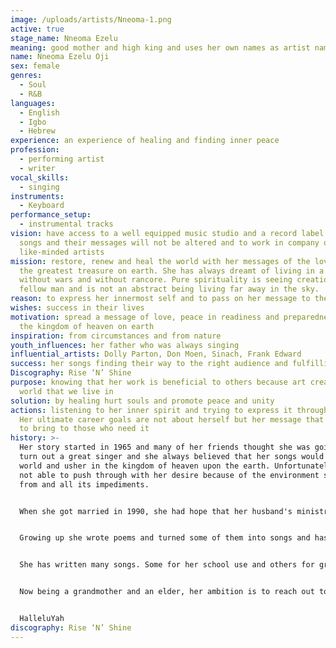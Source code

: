 ```yaml
---
image: /uploads/artists/Nneoma-1.png
active: true
stage_name: Nneoma Ezelu
meaning: good mother and high king and uses her own names as artist name
name: Nneoma Ezelu Oji
sex: female
genres:
  - Soul
  - R&B
languages:
  - English
  - Igbo
  - Hebrew
experience: an experience of healing and finding inner peace
profession:
  - performing artist
  - writer
vocal_skills:
  - singing
instruments:
  - Keyboard
performance_setup:
  - instrumental tracks
vision: have access to a well equipped music studio and a record label where her
  songs and their messages will not be altered and to work in company of great
  like-minded artists
mission: restore, renew and heal the world with her messages of the love of Yah,
  the greatest treasure on earth. She has always dreamt of living in a world
  without wars and without rancore. Pure spirituality is seeing creation in our
  fellow man and is not an abstract being living far away in the sky.
reason: to express her innermost self and to pass on her message to the right people
wishes: success in their lives
motivation: spread a message of love, peace in readiness and preparedness for
  the kingdom of heaven on earth
inspiration: from circumstances and from nature
youth_influences: her father who was always singing
influential_artists: Dolly Parton, Don Moen, Sinach, Frank Edward
success: her songs finding their way to the right audience and fulfilling their purpose
Discography: Rise ‘N’ Shine
purpose: knowing that her work is beneficial to others because art creates the
  world that we live in
solution: by healing hurt souls and promote peace and unity
actions: listening to her inner spirit and trying to express it through songs.
  Her ultimate career goals are not about herself but her message that she wants
  to bring to those who need it
history: >-
  Her story started in 1965 and many of her friends thought she was going to
  turn out a great singer and she always believed that her songs would heal the
  world and usher in the kingdom of heaven upon the earth. Unfortunately she was
  not able to push through with her desire because of the environment she came
  from and all its impediments. 


  When she got married in 1990, she had hope that her husband's ministry as an evangelist was going to give her the pedestal to fulfill her dream but that changed when in 1992, they left the mainstream Christianity to seek for the truth. But kept writing and singing in the house.


  Growing up she wrote poems and turned some of them into songs and has written and sang many songs, both circular and gospel songs, from the time she was a little girl. Her songs revolved around nature, love and life. 


  She has written many songs. Some for her school use and others for groups. In 2012 her children encouraged her to go to the studio and put something on record for posterity and five songs came out. She reached out to many music marketers in Aba and Lagos but they told her that her songs sounded foreign to what they sell in the market.


  Now being a grandmother and an elder, her ambition is to reach out to the world with her message of bringing back Eden on the earth through total obedience to Yah and love for humanity as an excerpt of one of her songs says; "Adam left as one man, we are going back a great nation" 


  HalleluYah
discography: Rise ‘N’ Shine
---
```

